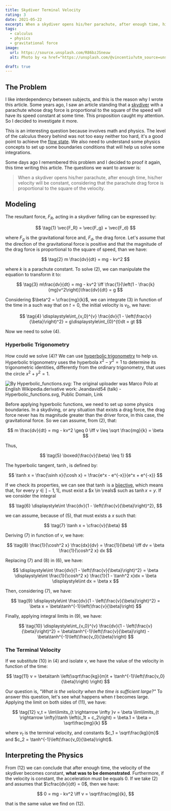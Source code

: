 ```yaml
---
title: Skydiver Terminal Velocity
rating: 3
date: 2021-05-22
excerpt: When a skydiver opens his/her parachute, after enough time, his/her velocity will be constant, considering that the parachute drag force is proportional to the square of the velocity.
tags:
  - calculus
  - physics
  - gravitational force
image:
  url: https://source.unsplash.com/R86bzJSneuw
  alt: Photo by <a href="https://unsplash.com/@vincentiu?utm_source=unsplash&utm_medium=referral&utm_content=creditCopyText">Vincentiu Solomon</a> on <a href="https://unsplash.com/s/photos/parachute?utm_source=unsplash&utm_medium=referral&utm_content=creditCopyText">Unsplash</a>

draft: true
---
```


## The Problem

I like interdependency between subjects, and this is the reason why I wrote this article. Some years ago, I saw an article standing that a [skydiver](https://www.skydiveoc.com/about/articles/terminal-velocity-mean-skydiving/) with a parachute whose drag force is proportional to the square of the speed will have its speed constant at some time. This proposition caught my attention. So I decided to investigate it more.

This is an interesting question because involves math and physics. The level of the calculus theory behind was not too easy neither too hard, it's a good point to achieve the [flow state](/zettelkasten/flow-state-psychology). We also need to understand some physics concepts to set up some boundaries conditions that will help us solve some integrations.

Some days ago I remembered this problem and I decided to proof it again, this time writing this article. The questions we want to answer is:

> When a skydiver opens his/her parachute, after enough time, his/her velocity will be constant, considering that the parachute drag force is proportional to the square of the velocity.

## Modeling

The resultant force, $F_R$, acting in a skydiver falling can be expressed by:

$$
\tag{1} \vec{F_R} = \vec{F_g} + \vec{F_d}
$$

where $F_g$ is the gravitational force and, $F_d$, the drag force. Let's assume that the direction of the gravitational force is positive and that the magnitude of the drag force is proportional to the square of speed, than we have:

$$
\tag{2} m \frac{dv}{dt} = mg - kv^2
$$

where $k$ is a parachute constant. To solve $(2)$, we can manipulate the equation to transform it to:

$$
\tag{3} m\frac{dv}{dt} = mg - kv^2 \iff \frac{1}{\left(1 - \frac{k}{mg}v^2\right)}\frac{dv}{dt} = g
$$

Considering $\beta^2 = \cfrac{mg}{k}$, we can integrate $(3)$ in function of the time in a such way that on $t=0$, the initial velocity is $v_0$, we have:

$$
\tag{4} \displaystyle\int_{v_0}^{v} \frac{dv}{1 - \left(\frac{v}{\beta}\right)^2} = g\displaystyle\int_{0}^{t}dt = gt
$$

Now we need to solve $(4)$.

### Hyperbolic Trigonometry

How could we solve $(4)$? We can use [hyperbolic trigonometry](https://en.wikipedia.org/wiki/Hyperbolic_functions) to help us. Hyperbolic trigonometry uses the hyperbola $x^2 - y^2 = 1$ to determine its trigonometric identities, differently from the ordinary trigonometry, that uses the circle $x^2 + y^2 = 1$.

![By <a href="//commons.wikimedia.org/wiki/File:Hyperbolic_functions.svg" title="File:Hyperbolic functions.svg">Hyperbolic_functions.svg</a>: The original uploader was <a href="https://en.wikipedia.org/wiki/User:Marco_Polo" class="extiw" title="wikipedia:User:Marco Polo">Marco Polo</a> at <a href="https://en.wikipedia.org/wiki/" class="extiw" title="wikipedia:">English Wikipedia</a>.derivative work: <a href="//commons.wikimedia.org/wiki/User:Jeandavid54" title="User:Jeandavid54">Jeandavid54</a> (<a href="//commons.wikimedia.org/wiki/User_talk:Jeandavid54" title="User talk:Jeandavid54"><span class="signature-talk">talk</span></a>) - <a href="//commons.wikimedia.org/wiki/File:Hyperbolic_functions.svg" title="File:Hyperbolic functions.svg">Hyperbolic_functions.svg</a>, Public Domain, <a href="https://commons.wikimedia.org/w/index.php?curid=8424555">Link</a>](/images/articles/skydiver-terminal-velocity/Hyperbolic_functions-2.svg)

Before applying hyperbolic functions, we need to set up some physics boundaries. In a skydiving, or any situation that exists a drag force, the drag force never has its magnitude greater than the driver force, in this case, the gravitational force. So we can assume, from $(2)$, that:

$$
m \frac{dv}{dt} = mg - kv^2 \geq 0 \iff v \leq \sqrt \frac{mg}{k} = \beta
$$

Thus,

$$
\tag{5} \boxed{\frac{v}{\beta} \leq 1}
$$

The hyperbolic tangent, $\tanh$, is defined by:

$$
\tanh x = \frac{\sinh x}{\cosh x} = \frac{e^x - e^{-x}}{e^x + e^{-x}}
$$

If we check its properties, we can see that $\tanh$ is a [bijective](https://math.stackexchange.com/questions/2341814/proving-hyperbolic-sine-and-tan-functions-are-bijective), which means that, for every $y \in \rbrack-1, 1\lbrack$, must exist a $x \in \reals$ such as $\tanh x = y$. If we consider the integral

$$
\tag{6} \displaystyle\int \frac{dv}{1 - \left(\frac{v}{\beta}\right)^2},
$$

we can assume, because of $(5)$, that must exists a $x$ such that:

$$
\tag{7} \tanh x = \cfrac{v}{\beta}
$$

Deriving $(7)$ in function of $v$, we have:

$$
\tag{8} \frac{1}{\cosh^2 x} \frac{dx}{dv} = \frac{1}{\beta} \iff dv = \beta \frac{1}{\cosh^2 x} dx
$$

Replacing $(7)$ and $(8)$ in $(6)$, we have:

$$
\displaystyle\int \frac{dv}{1 - \left(\frac{v}{\beta}\right)^2} = \beta \displaystyle\int \frac{1}{\cosh^2 x} \frac{1}{1 - \tanh^2 x}dx = \beta \displaystyle\int dx = \beta x
$$

Then, considering $(7)$, we have:

$$
\tag{9} \displaystyle\int \frac{dv}{1 - \left(\frac{v}{\beta}\right)^2} = \beta x = \beta\tanh^{-1}\left(\frac{v}{\beta}\right)
$$

Finally, applying integral limits in $(9)$, we have:

$$
\tag{10} \displaystyle\int_{v_0}^{v} \frac{dv}{1 - \left(\frac{v}{\beta}\right)^2} = \beta\tanh^{-1}\left(\frac{v}{\beta}\right) - \beta\tanh^{-1}\left(\frac{v_0}{\beta}\right)
$$

### The Terminal Velocity

If we substitute $(10)$ in $(4)$ and isolate $v$, we have the value of the velocity in function of the time:

$$
\tag{11} v = \beta\tanh \left(\sqrt\frac{kg}{m}t + \tanh^{-1}\left(\frac{v_0}{\beta}\right) \right)
$$

Our question is, _"What is the velocity when the time is sufficient large?"_ To answer this question, let's see what happens when $t$ becomes large. Applying the limit on both sides of $(11)$, we have:

$$
\tag{12} v_t = \lim\limits_{t \rightarrow \infty }v = \beta \lim\limits_{t \rightarrow \infty}\tanh \left(c_1t + c_2\right) = \beta.1 = \beta = \sqrt\frac{mg}{k}
$$

where $v_t$ is the terminal velocity, and constants $c_1 = \sqrt\frac{kg}{m}$ and $c_2 = \tanh^{-1}\left(\frac{v_0}{\beta}\right)$.

## Interpreting the Physics

From $(12)$ we can conclude that after enough time, the velocity of the skydiver becomes constant, **what was to be demonstrated**. Furthermore, if the velocity is constant, the acceleration must be equals $0$. If we take $(2)$ and assumes that $\cfrac{dv}{dt} = 0$, then we have:

$$
0 = mg - kv^2 \iff v = \sqrt\frac{mg}{k},
$$

that is the same value we find on $(12)$.
